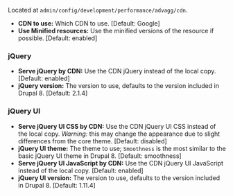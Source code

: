 Located at `admin/config/development/performance/advagg/cdn`.

* **CDN to use:** Which CDN to use. \[Default: Google\]
* **Use Minified resources:** Use the minified versions of the resource if possible. \[Default: enabled\]

### jQuery

* **Serve jQuery by CDN:** Use the CDN jQuery instead of the local copy. \[Default: enabled\]
* **jQuery version:** The version to use, defaults to the version included in Drupal 8\. \[Default: 2.1.4\]

### jQuery UI

* **Serve jQuery UI CSS by CDN:** Use the CDN jQuery UI CSS instead of the local copy. _Warning:_ this may change the appearance due to slight differences from the core theme. \[Default: disabled\]
* **jQuery UI theme:** The theme to use; `Smoothness` is the most similar to the basic jQuery UI theme in Drupal 8\. \[Default: smoothness\]
* **Serve jQuery UI JavaScript by CDN:** Use the CDN jQuery UI JavaScript instead of the local copy. \[Default: enabled\]
* **jQuery UI version:** The version to use, defaults to the version included in Drupal 8\. \[Default: 1.11.4\]